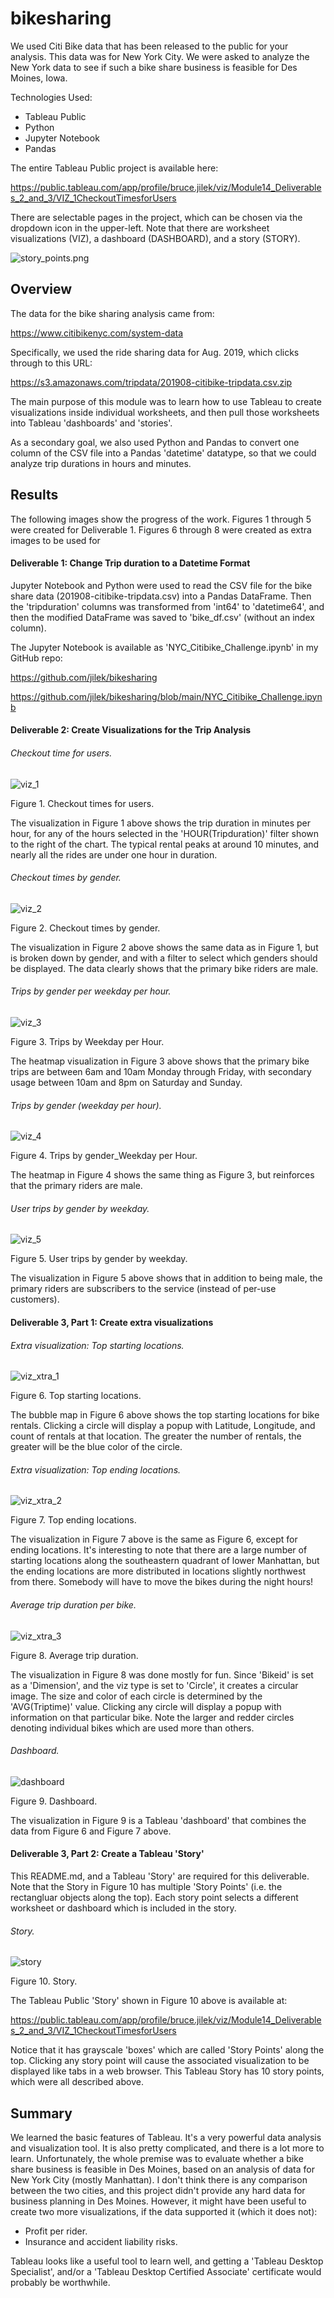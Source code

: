 # bikesharing

We used Citi Bike data that has been released to the public for your analysis. This data was for New York City. We were asked to analyze the New York data to see if such a bike share business is feasible for Des Moines, Iowa.

Technologies Used:
- Tableau Public
- Python
- Jupyter Notebook
- Pandas

The entire Tableau Public project is available here:

https://public.tableau.com/app/profile/bruce.jilek/viz/Module14_Deliverables_2_and_3/VIZ_1CheckoutTimesforUsers

There are selectable pages in the project, which can be chosen via the dropdown icon in the upper-left. Note that there are worksheet visualizations (VIZ), a dashboard (DASHBOARD), and a story (STORY).

![story_points.png](Images/story_points.png)

## Overview

The data for the bike sharing analysis came from:

https://www.citibikenyc.com/system-data

Specifically, we used the ride sharing data for Aug. 2019, which clicks through to this URL:

https://s3.amazonaws.com/tripdata/201908-citibike-tripdata.csv.zip

The main purpose of this module was to learn how to use Tableau to create visualizations inside individual worksheets, and then pull those worksheets into Tableau 'dashboards' and 'stories'.

As a secondary goal, we also used Python and Pandas to convert one column of the CSV file into a Pandas 'datetime' datatype, so that we could analyze trip durations in hours and minutes.

## Results

The following images show the progress of the work. Figures 1 through 5 were created for Deliverable 1. Figures 6 through 8 were created as extra images to be used for

#### Deliverable 1: Change Trip duration to a Datetime Format

Jupyter Notebook and Python were used to read the CSV file for the bike share data (201908-citibike-tripdata.csv) into a Pandas DataFrame. Then the 'tripduration' columns was transformed from 'int64' to 'datetime64', and then the modified DataFrame was saved to 'bike_df.csv' (without an index column).

The Jupyter Notebook is available as 'NYC_Citibike_Challenge.ipynb' in my GitHub repo:

https://github.com/jilek/bikesharing

https://github.com/jilek/bikesharing/blob/main/NYC_Citibike_Challenge.ipynb

#### Deliverable 2: Create Visualizations for the Trip Analysis

###### Checkout time for users.

![viz_1](Images/viz_1_checkout_times_for_users.png)

Figure 1. Checkout times for users.

The visualization in Figure 1 above shows the trip duration in minutes per hour, for any of the hours selected in the 'HOUR(Tripduration)' filter shown to the right of the chart. The typical rental peaks at around 10 minutes, and nearly all the rides are under one hour in duration.

###### Checkout times by gender.

![viz_2](Images/viz_2_checkout_times_by_gender.png)

Figure 2. Checkout times by gender.

The visualization in Figure 2 above shows the same data as in Figure 1, but is broken down by gender, and with a filter to select which genders should be displayed. The data clearly shows that the primary bike riders are male.

###### Trips by gender per weekday per hour.

![viz_3](Images/viz_3_trips_by_weekday_per_hour.png)

Figure 3. Trips by Weekday per Hour.

The heatmap visualization in Figure 3 above shows that the primary bike trips are between 6am and 10am Monday through Friday, with secondary usage between 10am and 8pm on Saturday and Sunday.

###### Trips by gender (weekday per hour).

![viz_4](Images/viz_4_trips_by_gender_weekday_per_hour.png)

Figure 4. Trips by gender_Weekday per Hour.

The heatmap in Figure 4 shows the same thing as Figure 3, but reinforces that the primary riders are male.

###### User trips by gender by weekday.

![viz_5](Images/viz_5_user_trips_by_gender_by_weekday.png)

Figure 5. User trips by gender by weekday.

The visualization in Figure 5 above shows that in addition to being male, the primary riders are subscribers to the service (instead of per-use customers).

#### Deliverable 3, Part 1: Create extra visualizations

###### Extra visualization: Top starting locations.

![viz_xtra_1](Images/viz_extra_1_top_starting_locations.png)

Figure 6. Top starting locations.

The bubble map in Figure 6 above shows the top starting locations for bike rentals. Clicking a circle will display a popup with Latitude, Longitude, and count of rentals at that location. The greater the number of rentals, the greater will be the blue color of the circle.

###### Extra visualization: Top ending locations.

![viz_xtra_2](Images/viz_extra_2_top_ending_locations.png)

Figure 7. Top ending locations.

The visualization in Figure 7 above is the same as Figure 6, except for ending locations. It's interesting to note that there are a large number of starting locations along the southeastern quadrant of lower Manhattan, but the ending locations are more distributed in locations slightly northwest from there. Somebody will have to move the bikes during the night hours!

###### Average trip duration per bike.

![viz_xtra_3](Images/viz_extra_3_avg_trip_duration.png)

Figure 8. Average trip duration.

The visualization in Figure 8 was done mostly for fun. Since 'Bikeid' is set as a 'Dimension', and the viz type is set to 'Circle', it creates a circular image. The size and color of each circle is determined by the 'AVG(Triptime)' value. Clicking any circle will display a popup with information on that particular bike. Note the larger and redder circles denoting individual bikes which are used more than others.

###### Dashboard.

![dashboard](Images/dashboard_start_and_stop_locations.png)

Figure 9. Dashboard.

The visualization in Figure 9 is a Tableau 'dashboard' that combines the data from Figure 6 and Figure 7 above.

#### Deliverable 3, Part 2: Create a Tableau 'Story'

This README.md, and a Tableau 'Story' are required for this deliverable. Note that the Story in Figure 10 has multiple 'Story Points' (i.e. the rectangluar objects along the top). Each story point selects a different worksheet or dashboard which is included in the story.

###### Story.

![story](Images/story_nyc_bike_share_data.png)

Figure 10. Story.

The Tableau Public 'Story' shown in Figure 10 above is available at:

https://public.tableau.com/app/profile/bruce.jilek/viz/Module14_Deliverables_2_and_3/VIZ_1CheckoutTimesforUsers

Notice that it has grayscale 'boxes' which are called 'Story Points' along the top. Clicking any story point will cause the associated visualization to be displayed like tabs in a web browser. This Tableau Story has 10 story points, which were all described above.

## Summary

We learned the basic features of Tableau. It's a very powerful data analysis and visualization tool. It is also pretty complicated, and there is a lot more to learn. Unfortunately, the whole premise was to evaluate whether a bike share business is feasible in Des Moines, based on an analysis of data for New York City (mostly Manhattan). I don't think there is any comparison between the two cities, and this project didn't provide any hard data for business planning in Des Moines. However, it might have been useful to create two more visualizations, if the data supported it (which it does not):

- Profit per rider.
- Insurance and accident liability risks.

Tableau looks like a useful tool to learn well, and getting a 'Tableau Desktop Specialist', and/or a 'Tableau Desktop Certified Associate' certificate would probably be worthwhile.
